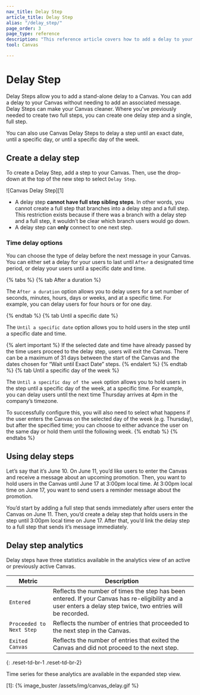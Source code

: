 ```yaml
---
nav_title: Delay Step
article_title: Delay Step
alias: "/delay_step/"
page_order: 3
page_type: reference
description: "This reference article covers how to add a delay to your Canvas without needing to add an associated message."
tool: Canvas

---
```


# Delay Step

Delay Steps allow you to add a stand-alone delay to a Canvas. You can add a delay to your Canvas without needing to add an associated message. Delay Steps can make your Canvas cleaner. Where you've previously needed to create two full steps, you can create one delay step and a single, full step.

You can also use Canvas Delay Steps to delay a step until an exact date, until a specific day, or until a specific day of the week.

## Create a delay step

To create a Delay Step, add a step to your Canvas. Then, use the drop-down at the top of the new step to select `Delay Step`.

![Canvas Delay Step][1]

- A delay step **cannot have full step sibling steps**. In other words, you cannot create a full step that branches into a delay step and a full step. This restriction exists because if there was a branch with a delay step and a full step, it wouldn’t be clear which branch users would go down.
- A delay step can **only** connect to one next step.

### Time delay options

You can choose the type of delay before the next message in your Canvas. You can either set a delay for your users to last until `After` a designated time period, or delay your users until a specific date and time.

{% tabs %}
  {% tab After a duration %}

  The `After a duration` option allows you to delay users for a set number of seconds, minutes, hours, days or weeks, and at a specific time. For example, you can delay users for four hours or for one day.

  {% endtab %}
  {% tab Until a specific date %}

  The `Until a specific date` option allows you to hold users in the step until a specific date and time.

  {% alert important %}
  If the selected date and time have already passed by the time users proceed to the delay step, users will exit the Canvas. There can be a maximum of 31 days between the start of the Canvas and the dates chosen for  “Wait until Exact Date” steps.
  {% endalert %}
  {% endtab %}
  {% tab Until a specific day of the week %}

  The `Until a specific day of the week` option allows you to hold users in the step until a specific day of the week, at a specific time. For example, you can delay users until the next time Thursday arrives at 4pm in the company’s timezone. 

  To successfully configure this, you will also need to select what happens if the user enters the Canvas on the selected day of the week (e.g. Thursday), but after the specified time; you can choose to either advance the user on the same day or hold them until the following week.
  {% endtab %}
{% endtabs %}

## Using delay steps

Let’s say that it’s June 10. On June 11, you’d like users to enter the Canvas and receive a message about an upcoming promotion. Then, you want to hold users in the Canvas until June 17 at 3:00pm local time. At 3:00pm local time on June 17, you want to send users a reminder message about the promotion.

You’d start by adding a full step that sends immediately after users enter the Canvas on June 11. Then, you’d create a delay step that holds users in the step until 3:00pm local time on June 17. After that, you’d link the delay step to a full step that sends it’s message immediately.

## Delay step analytics

Delay steps have three statistics available in the analytics view of an active or previously active Canvas.

| Metric | Description |
|---|---|
| `Entered` | Reflects the number of times the step has been entered. If your Canvas has re-eligibility and a user enters a delay step twice, two entries will be recorded. |
| `Proceeded to Next Step` | Reflects the number of entries that proceeded to the next step in the Canvas. |
| `Exited Canvas` | Reflects the number of entries that exited the Canvas and did not proceed to the next step. |
{: .reset-td-br-1 .reset-td-br-2}

Time series for these analytics are available in the expanded step view.


[1]: {% image_buster /assets/img/canvas_delay.gif %}
